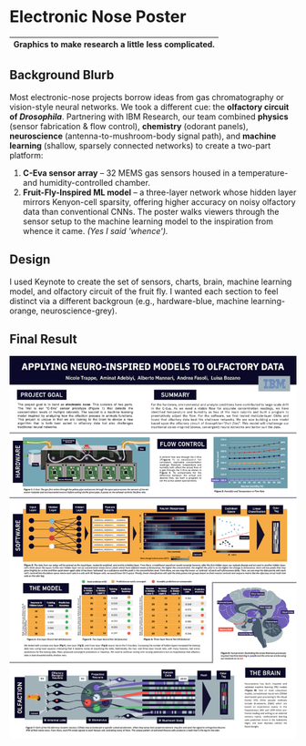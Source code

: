 # Electronic Nose Poster
| Graphics to make research a little less complicated. |
| --- |

## Background Blurb
Most electronic-nose projects borrow ideas from gas chromatography or vision-style neural networks. We took a different cue: the **olfactory circuit of _Drosophila_**. Partnering with IBM Research, our team combined **physics** (sensor fabrication & flow control), **chemistry** (odorant panels), **neuroscience** (antenna-to-mushroom-body signal path), and **machine learning** (shallow, sparsely connected networks) to create a two-part platform:
1. **C-Eva sensor array** – 32 MEMS gas sensors housed in a temperature- and humidity-controlled chamber.
2. **Fruit-Fly-Inspired ML model** – a three-layer network whose hidden layer mirrors Kenyon-cell sparsity, offering higher accuracy on noisy olfactory data than conventional CNNs.
The poster walks viewers through the sensor setup to the machine learning model to the inspiration from whence it came. _(Yes I said 'whence')._

## Design
I used Keynote to create the set of sensors, charts, brain, machine learning model, and olfactory circuit of the fruit fly. I wanted each section to feel distinct via a different backgroun (e.g., hardware-blue, machine learning-orange, neuroscience-grey).

## Final Result
![Poster with a section on the gas sensor, machine learning model, and olfactory circuit of the fly](public/nose/ibm-ml-poster.png)
